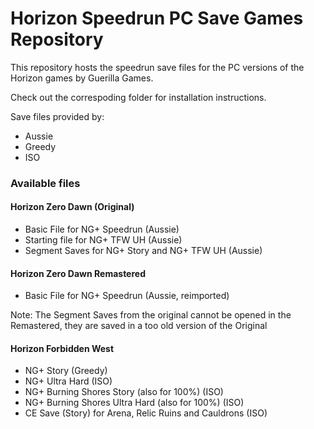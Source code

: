 # Horizon Speedrun PC Save Games Repository

This repository hosts the speedrun save files for the PC versions of the Horizon games by Guerilla Games.

Check out the correspoding folder for installation instructions.

Save files provided by:
- Aussie
- Greedy
- ISO

### Available files

#### Horizon Zero Dawn (Original)
- Basic File for NG+ Speedrun (Aussie)
- Starting file for NG+ TFW UH (Aussie)
- Segment Saves for NG+ Story and NG+ TFW UH (Aussie)

#### Horizon Zero Dawn Remastered
- Basic File for NG+ Speedrun (Aussie, reimported)

Note: The Segment Saves from the original cannot be opened in the Remastered, they are saved in a too old version of the Original

#### Horizon Forbidden West
- NG+ Story (Greedy)
- NG+ Ultra Hard (ISO)
- NG+ Burning Shores Story (also for 100%) (ISO)
- NG+ Burning Shores Ultra Hard (also for 100%) (ISO)
- CE Save (Story) for Arena, Relic Ruins and Cauldrons (ISO)
